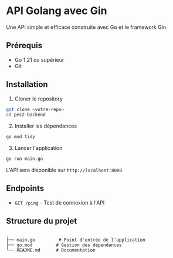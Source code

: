 # API Golang avec Gin

Une API simple et efficace construite avec Go et le framework Gin.

## Prérequis

- Go 1.21 ou supérieur
- Git

## Installation

1. Cloner le repository

```bash
git clone <votre-repo>
cd pec2-backend
```

2. Installer les dépendances

```bash
go mod tidy
```

3. Lancer l'application

```bash
go run main.go
```

L'API sera disponible sur `http://localhost:8080`

## Endpoints

- `GET /ping` - Test de connexion à l'API

## Structure du projet

```
.
├── main.go         # Point d'entrée de l'application
├── go.mod         # Gestion des dépendances
└── README.md      # Documentation
```
